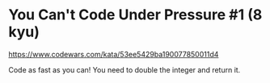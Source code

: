 # You Can't Code Under Pressure #1 (8 kyu)

https://www.codewars.com/kata/53ee5429ba190077850011d4

Code as fast as you can! You need to double the integer and return it.

